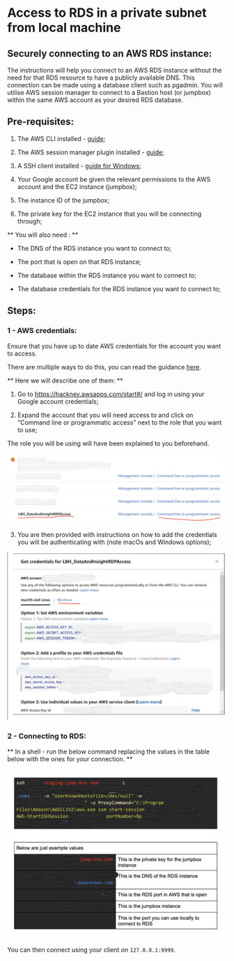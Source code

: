 # Access to RDS in a private subnet from local machine

## Securely connecting to an AWS RDS instance:

The instructions will help you connect to an AWS RDS instance without the need for that RDS resource to have a publicly available DNS. This connection can be made using a database client such as pgadmin.  You will utilise AWS session manager to connect to a Bastion host (or jumpbox) within the same AWS account as your desired RDS database.
## Pre-requisites:

1. The AWS CLI installed - [guide](https://docs.aws.amazon.com/cli/latest/userguide/install-cliv2.html
);

2. The AWS session manager plugin installed - [guide](https://docs.aws.amazon.com/systems-manager/latest/userguide/session-manager-working-with-install-plugin.html);


3. A SSH client installed - [guide for Windows](https://docs.microsoft.com/en-us/windows-server/administration/openssh/openssh_install_firstuse);

4. Your Google account be given the relevant permissions to the AWS account and the EC2 instance (jumpbox);
5. The instance ID of the jumpbox;
6. The private key for the EC2 instance that you will be connecting through;

** You will also need : **

- The DNS of the RDS instance you want to connect to;

- The port that is open on that RDS instance;

- The database within the RDS instance you want to connect to;

- The database credentials for the RDS instance you want to connect to;
## Steps:

### 1 - AWS credentials:

Ensure that you have up to date AWS credentials for the account you want to access.

There are multiple ways to do this, you can read the guidance [here](https://docs.aws.amazon.com/cli/latest/userguide/cli-configure-files.html).

** Here we will describe one of them: **

1. Go to https://hackney.awsapps.com/start#/ and log in using your Google account credentials;

2. Expand the account that you will need access to and click on “Command line or programmatic access” next to the role that you want to use;

The role you will be using will have been explained to you beforehand.


![Select role - AWS Console](../doc-images/rds1.png)

3. You are then provided with instructions on how to add the credentials you will be authenticating with (note macOs and Windows options);

![AWS credentials](../doc-images/rds2.png)
### 2 - Connecting to RDS:

** In a shell - run the below command replacing the values in the table below with the ones for your connection. **

![Commands to connect to RDS](../doc-images/rds3.png)

You can then connect using your client on `127.0.0.1:9999`.
